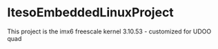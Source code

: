 # ItesoEmbeddedLinuxProject
This project is the imx6 freescale kernel 3.10.53 - customized for UDOO quad

